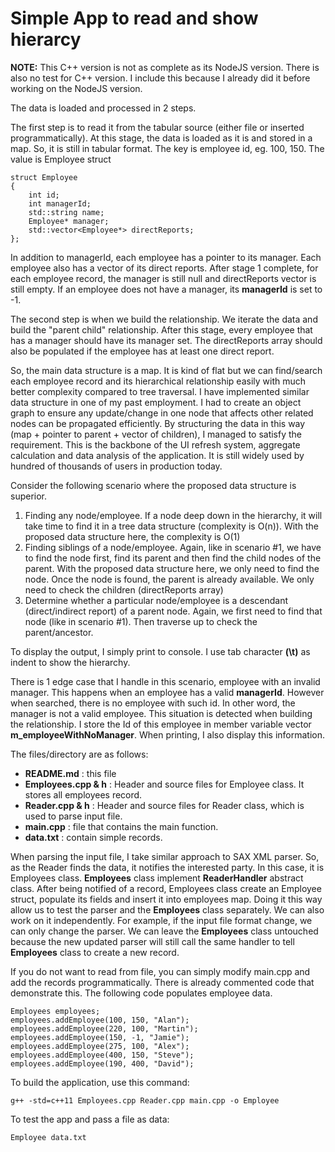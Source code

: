 # Simple App to read and show hierarcy

**NOTE:**
This C++ version is not as complete as its NodeJS version. There is also no test for C++ version. I include this because I already did it before working on the NodeJS version.

The data is loaded and processed in 2 steps.

The first step is to read it from the tabular source (either file or inserted programmatically). At this stage, the data is loaded as it is and stored in a map. So, it is still in tabular format. The key is employee id, eg. 100, 150. The value is Employee struct

	struct Employee
	{
		int id;
		int managerId;
		std::string name;
		Employee* manager;
		std::vector<Employee*> directReports;
	};

In addition to managerId, each employee has a pointer to its manager. Each employee also has a vector of its direct reports. After stage 1 complete, for each employee record, the manager is still null and directReports vector is still empty. If an employee does not have a manager, its **managerId** is set to -1.

The second step is when we build the relationship. We iterate the data and build the "parent child" relationship. After this stage, every employee that has a manager should have its manager set. The directReports array should also be populated if the employee has at least one direct report.

So, the main data structure is a map.  It is kind of flat but we can find/search each employee record and its hierarchical relationship easily with much better complexity compared to tree traversal. I have implemented similar data structure in one of my past employment. I had to create an object graph to ensure any update/change in one node that affects other related nodes can be propagated efficiently. By structuring the data in this way (map + pointer to parent + vector of children), I managed to satisfy the requirement. This is the backbone of the UI refresh system, aggregate calculation and data analysis of the application. It is still widely used by hundred of thousands of users in production today.

Consider the following scenario where the proposed data structure is superior.
1. Finding any node/employee. If a node deep down in the hierarchy, it will take time to find it in a tree data structure (complexity is O(n)). With the proposed data structure here, the complexity is O(1)
2. Finding siblings of a node/employee. Again, like in scenario #1, we have to find the node first, find its parent and then find the child nodes of the parent. With the proposed data structure here, we only need to find the node. Once the node is found, the parent is already available. We only need to check the children (directReports array)
3. Determine whether a particular node/employee is a descendant (direct/indirect report) of a parent node. Again, we first need to find that node (like in scenario #1). Then traverse up to check the parent/ancestor.

To display the output, I simply print to console. I use tab character **(\t)** as indent to show the hierarchy.

There is 1 edge case that I handle in this scenario, employee with an invalid manager. This happens when an employee has a valid **managerId**. However when searched, there is no employee with such id. In other word, the manager is not a valid employee. This situation is detected when building the relationship. I store the Id of this employee in member variable vector **m_employeeWithNoManager**. When printing, I also display this information.

The files/directory are as follows:
- **README.md** : this file
- **Employees.cpp & h** : Header and source files for Employee class. It stores all employees record.
- **Reader.cpp & h** : Header and source files for Reader class, which is used to parse input file.
- **main.cpp** : file that contains the main function.
- **data.txt** : contain simple records.

When parsing the input file, I take similar approach to SAX XML parser. So, as the Reader finds the data, it notifies the interested party. In this case, it is Employees class. **Employees** class implement **ReaderHandler** abstract class. After being notified of a record, Employees class create an Employee struct, populate its fields and insert it into employees map. Doing it this way allow us to test the parser and the **Employees** class separately. We can also work on it independently. For example, if the input file format change, we can only change the parser. We can leave the **Employees** class untouched because the new updated parser will still call the same handler to tell **Employees** class to create a new record.

If you do not want to read from file, you can simply modify main.cpp and add the records programmatically. There is already commented code that demonstrate this. The following code populates employee data.

	Employees employees;
	employees.addEmployee(100, 150, "Alan");
	employees.addEmployee(220, 100, "Martin");
	employees.addEmployee(150, -1, "Jamie");
	employees.addEmployee(275, 100, "Alex");
	employees.addEmployee(400, 150, "Steve");
	employees.addEmployee(190, 400, "David");

To build the application, use this command:

    g++ -std=c++11 Employees.cpp Reader.cpp main.cpp -o Employee

To test the app and pass a file as data:

    Employee data.txt
